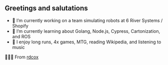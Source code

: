 ## Greetings and salutations

- 🛒   I’m currently working on a team simulating robots at 6 River Systems / Shopify
- 🧠   I’m currently learning about Golang, Node.js, Cypress, Cartonization, and ROS
- 👾   I enjoy long runs, 4x games, MTG, reading Wikipedia, and listening to music

🎵🎷🐛 From [rdcox](https://github.com/rdcox)
